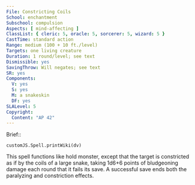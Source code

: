 ```yaml
---
File: Constricting Coils
School: enchantment
Subschool: compulsion
Aspects: [ mind-affecting ]
ClassList: { cleric: 5, oracle: 5, sorcerer: 5, wizard: 5 }
CastTime: standard action
Range: medium (100 + 10 ft./level)
Targets: one living creature
Duration: 1 round/level; see text
Dismissible: yes
SavingThrow: Will negates; see text
SR: yes
Components:
  V: yes
  S: yes
  M: a snakeskin
  DF: yes
SLALevel: 5
Copyright:
  Content: "AP 42"
---
```

Brief:: 

```dataviewjs
customJS.Spell.printWiki(dv)
```

This spell functions like hold monster, except that the target is constricted as if by the coils of a large snake, taking 1d6+6 points of bludgeoning damage each round that it fails its save. A successful save ends both the paralyzing and constriction effects.

